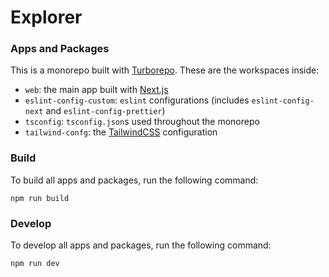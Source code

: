 # Explorer
### Apps and Packages

This is a monorepo built with [Turborepo](https://turbo.build/repo). These are the workspaces inside:

- `web`: the main app built with [Next.js](https://nextjs.org/)
- `eslint-config-custom`: `eslint` configurations (includes `eslint-config-next` and `eslint-config-prettier`)
- `tsconfig`: `tsconfig.json`s used throughout the monorepo
- `tailwind-confg`: the [TailwindCSS](https://tailwindcss.com) configuration

### Build

To build all apps and packages, run the following command:

```
npm run build
```

### Develop

To develop all apps and packages, run the following command:

```
npm run dev
```
